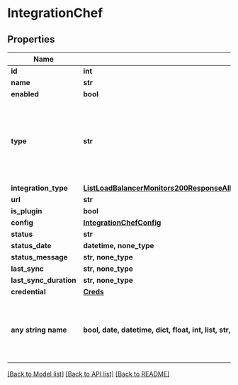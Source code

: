 # IntegrationChef


## Properties
Name | Type | Description | Notes
------------ | ------------- | ------------- | -------------
**id** | **int** |  | [optional] 
**name** | **str** |  | [optional] 
**enabled** | **bool** |  | [optional] 
**type** | **str** |  | [optional]  if omitted the server will use the default value of "chef"
**integration_type** | [**ListLoadBalancerMonitors200ResponseAllOfLoadBalancerMonitorsInnerLoadBalancerType**](ListLoadBalancerMonitors200ResponseAllOfLoadBalancerMonitorsInnerLoadBalancerType.md) |  | [optional] 
**url** | **str** |  | [optional] 
**is_plugin** | **bool** |  | [optional] 
**config** | [**IntegrationChefConfig**](IntegrationChefConfig.md) |  | [optional] 
**status** | **str** |  | [optional] 
**status_date** | **datetime, none_type** |  | [optional] 
**status_message** | **str, none_type** |  | [optional] 
**last_sync** | **str, none_type** |  | [optional] 
**last_sync_duration** | **str, none_type** |  | [optional] 
**credential** | [**Creds**](Creds.md) |  | [optional] 
**any string name** | **bool, date, datetime, dict, float, int, list, str, none_type** | any string name can be used but the value must be the correct type | [optional]

[[Back to Model list]](../README.md#documentation-for-models) [[Back to API list]](../README.md#documentation-for-api-endpoints) [[Back to README]](../README.md)


